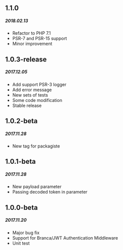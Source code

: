 ## 1.1.0
##### 2018.02.13
* Refactor to PHP 7.1
* PSR-7 and PSR-15 support
* Minor improvement

## 1.0.3-release
##### 2017.12.05
* Add support PSR-3 logger
* Add error message
* New sets of tests
* Some code modification
* Stable release

## 1.0.2-beta
##### 2017.11.28
* New tag for packagiste

## 1.0.1-beta
##### 2017.11.28
* New payload parameter
* Passing decoded token in parameter

## 1.0.0-beta
##### 2017.11.20
* Major bug fix
* Support for Branca/JWT Authentication Middleware
* Unit test